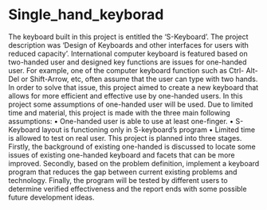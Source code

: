 # Single_hand_keyborad
The keyboard built in this project is entitled the ‘S-Keyboard’. The project description was ‘Design of Keyboards and other interfaces for users with reduced capacity’. International computer keyboard is featured based on two-handed user and designed key functions are issues for one-handed user. For example, one of the computer keyboard function such as Ctrl- Alt- Del or Shift-Arrow, etc, often assume that the user can type with two hands. In order to solve that issue, this project aimed to create a new keyboard that allows for more efficient and effective use by one-handed users. In this project some assumptions of one-handed user will be used. Due to limited time and material, this project is made with the three main following assumptions: • One-handed user is able to use at least one-finger. • S-Keyboard layout is functioning only in S-keyboard’s program • Limited time is allowed to test on real user. This project is planned into three stages. Firstly, the background of existing one-handed is discussed to locate some issues of existing one-handed keyboard and facets that can be more improved. Secondly, based on the problem definition, implement a keyboard program that reduces the gap between current existing problems and technology. Finally, the program will be tested by different users to determine verified effectiveness and the report ends with some possible future development ideas.
